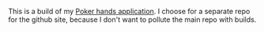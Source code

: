 This is a build of my [Poker hands application](https://github.com/stevenbraham/poker-hands/). I choose for a separate repo for the github site, because I don't want to pollute the main repo with builds.
